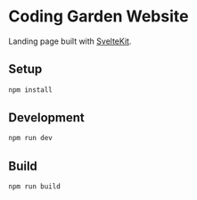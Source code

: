 # Coding Garden Website

Landing page built with [SvelteKit](https://kit.svelte.dev/).

## Setup

```bash
npm install
```

## Development

```bash
npm run dev
```

## Build

```bash
npm run build
```
